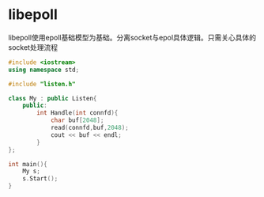 # libepoll
libepoll使用epoll基础模型为基础。分离socket与epol具体逻辑。只需关心具体的socket处理流程
```c++
#include <iostream>
using namespace std;

#include "listen.h"

class My : public Listen{
	public:
		int Handle(int connfd){
			char buf[2048];
			read(connfd,buf,2048);
			cout << buf << endl;
		}
};

int main(){ 
	My s;
	s.Start();
}
```
